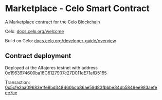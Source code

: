# Marketplace - Celo Smart Contract
A Marketplace contract for the Celo Blockchain

Celo: [docs.celo.org/welcome](https://docs.celo.org/welcome)

Build on Celo: [docs.celo.org/developer-guide/overview](https://docs.celo.org/developer-guide/overview)

## Contract deployment
Deployed at the Alfajores testnet with address [0x1963974600ba18C6127907e27D011eE71afD5165](https://alfajores-blockscout.celo-testnet.org/address/0x1963974600ba18C6127907e27D011eE71afD5165/transactions)

Transaction: [0x5cfe2aa09683e1fe8bd348460bcb86ae59d83fbbbe34db5849ee983aefeee7ce](https://alfajores-blockscout.celo-testnet.org/tx/0x5cfe2aa09683e1fe8bd348460bcb86ae59d83fbbbe34db5849ee983aefeee7ce/internal-transactions)

